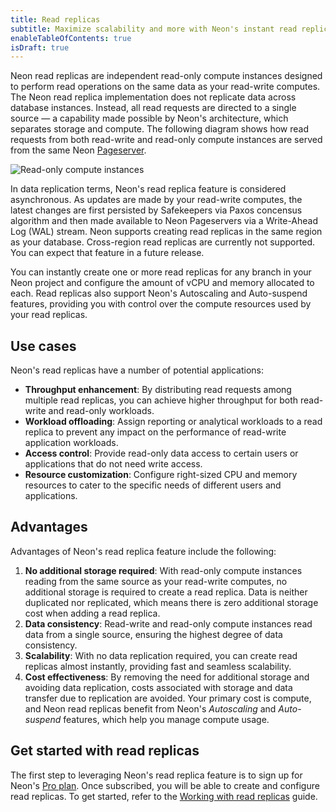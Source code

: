 ```yaml
---
title: Read replicas
subtitle: Maximize scalability and more with Neon's instant read replica feature
enableTableOfContents: true
isDraft: true
---
```


Neon read replicas are independent read-only compute instances designed to perform read operations on the same data as your read-write computes. The Neon read replica implementation does not replicate data across database instances. Instead, all read requests are directed to a single source — a capability made possible by Neon's architecture, which separates storage and compute. The following diagram shows how read requests from both read-write and read-only compute instances are served from the same Neon [Pageserver](/docs/refernce/glossary#pageserver).

![Read-only compute instances](/docs/introduction/read_replicas.png)

In data replication terms, Neon's read replica feature is considered asynchronous. As updates are made by your read-write computes, the latest changes are first persisted by Safekeepers via Paxos concensus algorithm and then made available to Neon Pageservers via a Write-Ahead Log (WAL) stream. Neon supports creating read replicas in the same region as your database. Cross-region read replicas are currently not supported. You can expect that feature in a future release.

You can instantly create one or more read replicas for any branch in your Neon project and configure the amount of vCPU and memory allocated to each. Read replicas also support Neon's Autoscaling and Auto-suspend features, providing you with control over the compute resources used by your read replicas.

## Use cases

Neon's read replicas have a number of potential applications:

- **Throughput enhancement**: By distributing read requests among multiple read replicas, you can achieve higher throughput for both read-write and read-only workloads.
- **Workload offloading**: Assign reporting or analytical workloads to a read replica to prevent any impact on the performance of read-write application workloads.
- **Access control**: Provide read-only data access to certain users or applications that do not need write access.
- **Resource customization**: Configure right-sized CPU and memory resources to cater to the specific needs of different users and applications.

## Advantages

Advantages of Neon's read replica feature include the following:

1. **No additional storage required**: With read-only compute instances reading from the same source as your read-write computes, no additional storage is required to create a read replica. Data is neither duplicated nor replicated, which means there is zero additional storage cost when adding a read replica.
2. **Data consistency**: Read-write and read-only compute instances read data from a single source, ensuring the highest degree of data consistency.
3. **Scalability**: With no data replication required, you can create read replicas almost instantly, providing fast and seamless scalability.
4. **Cost effectiveness**: By removing the need for additional storage and avoiding data replication, costs associated with storage and data transfer due to replication are avoided. Your primary cost is compute, and Neon read replicas benefit from Neon's _Autoscaling_ and _Auto-suspend_ features, which help you manage compute usage.

## Get started with read replicas

The first step to leveraging Neon's read replica feature is to sign up for Neon's [Pro plan](/docs/introduction/pro-plan). Once subscribed, you will be able to create and configure read replicas. To get started, refer to the [Working with read replicas](/docs/guides/read-replica-guide) guide.
